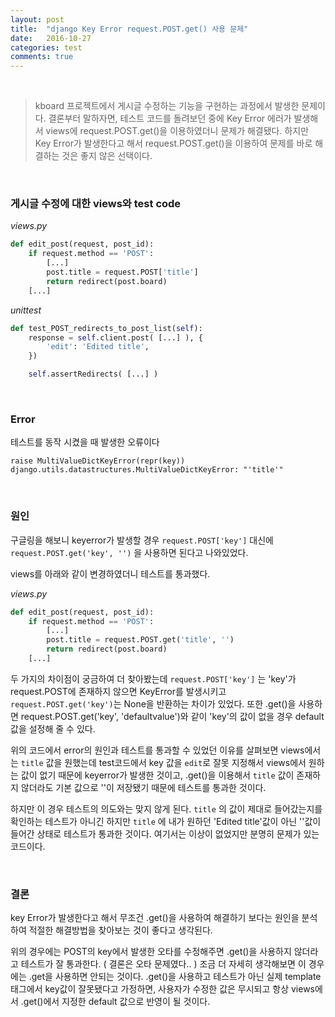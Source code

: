 ```yaml
---
layout: post
title:  "django Key Error request.POST.get() 사용 문제"
date:   2016-10-27
categories: test
comments: true
---
```


<br>  

> kboard 프로젝트에서 게시글 수정하는 기능을 구현하는 과정에서 발생한 문제이다. 결론부터 말하자면, 테스트 코드를 돌려보던 중에 Key Error 에러가 발생해서 views에 request.POST.get()을 이용하였더니 문제가 해결됐다. 하지만 Key Error가 발생한다고 해서 request.POST.get()을 이용하여 문제를 바로 해결하는 것은 좋지 않은 선택이다.  

<br>  

### 게시글 수정에 대한 views와 test code  

_views.py_  

```python
def edit_post(request, post_id):
    if request.method == 'POST':
        [...]
        post.title = request.POST['title']
        return redirect(post.board)
    [...]
```  

_unittest_  

```python
def test_POST_redirects_to_post_list(self):
    response = self.client.post( [...] ), {
        'edit': 'Edited title',
    })

    self.assertRedirects( [...] )
```  

<br>  

### Error  

테스트를 동작 시켰을 때 발생한 오류이다  

```
raise MultiValueDictKeyError(repr(key))
django.utils.datastructures.MultiValueDictKeyError: "'title'"
```  

<br>  

### 원인  

구글링을 해보니 keyerror가 발생할 경우 `request.POST['key']` 대신에 `request.POST.get('key', '')` 을 사용하면 된다고 나와있었다.   

views를 아래와 같이 변경하였더니 테스트를 통과했다.   

_views.py_  

```python
def edit_post(request, post_id):
    if request.method == 'POST':
        [...]
        post.title = request.POST.get('title', '')
        return redirect(post.board)
    [...]
```  

두 가지의 차이점이 궁금하여 더 찾아봤는데 `request.POST['key']` 는 'key'가 request.POST에 존재하지 않으면 KeyError를 발생시키고 `request.POST.get('key')`는 None을 반환하는 차이가 있었다. 또한 .get()을 사용하면 request.POST.get('key', 'defaultvalue')와 같이 'key'의 값이 없을 경우 default 값을 설정해 줄 수 있다.  

위의 코드에서 error의 원인과 테스트를 통과할 수 있었던 이유를 살펴보면 views에서는 `title` 값을 원했는데 test코드에서 key 값을 `edit`로 잘못 지정해서 views에서 원하는 값이 없기 때문에 keyerror가 발생한 것이고,
.get()을 이용해서 `title` 값이 존재하지 않더라도 기본 값으로 ''이 저장됐기 때문에 테스트를 통과한 것이다.  

하지만 이 경우 테스트의 의도와는 맞지 않게 된다. `title` 의 값이 제대로 들어갔는지를 확인하는 테스트가 아니긴 하지만 `title` 에 내가 원하던 'Edited title'값이 아닌  ''값이 들어간 상태로 테스트가 통과한 것이다. 여기서는 이상이 없었지만 분명히 문제가 있는 코드이다.

<br>  

### 결론  

key Error가 발생한다고 해서 무조건 .get()을 사용하여 해결하기 보다는 원인을 분석하여 적절한 해결방법을 찾아보는 것이 좋다고 생각된다.

위의 경우에는 POST의 key에서 발생한 오타를 수정해주면 .get()을 사용하지 않더라고 테스트가 잘 통과한다. ( 결론은 오타 문제였다.. ) 조금 더 자세히 생각해보면 이 경우에는 .get을 사용하면 안되는 것이다. .get()을 사용하고 테스트가 아닌 실제 template 태그에서 key값이 잘못됐다고 가정하면, 사용자가 수정한 값은 무시되고 항상 views에서 .get()에서 지정한 default 값으로 반영이 될 것이다.  
